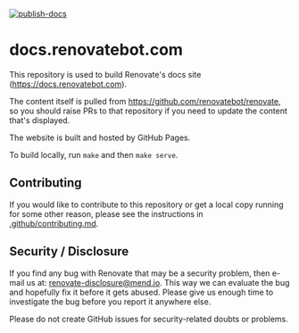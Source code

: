 [![publish-docs](https://github.com/renovatebot/renovatebot.github.io/actions/workflows/publish-docs.yml/badge.svg)](https://github.com/renovatebot/renovatebot.github.io/actions/workflows/publish-docs.yml)

# docs.renovatebot.com

This repository is used to build Renovate's docs site (https://docs.renovatebot.com).

The content itself is pulled from https://github.com/renovatebot/renovate, so you should raise PRs to that repository if you need to update the content that's displayed.

The website is built and hosted by GitHub Pages.

To build locally, run `make` and then `make serve`.

## Contributing

If you would like to contribute to this repository or get a local copy running for some other reason, please see the instructions in [.github/contributing.md](.github/contributing.md).

## Security / Disclosure

If you find any bug with Renovate that may be a security problem, then e-mail us at: [renovate-disclosure@mend.io](mailto:renovate-disclosure@mend.io).
This way we can evaluate the bug and hopefully fix it before it gets abused.
Please give us enough time to investigate the bug before you report it anywhere else.

Please do not create GitHub issues for security-related doubts or problems.
